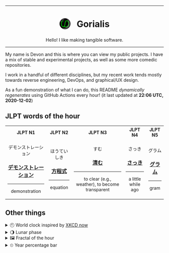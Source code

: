 ***

<h1 align="center">
<sub>
    <img src="readme/resources/avatar.png" height="36">
</sub>
&nbsp;
Gorialis
</h1>
<p align="center">
Hello! I like making tangible software.
</p>

***

My name is Devon and this is where you can view my public projects. I have a mix of stable and experimental projects, as well as some more comedic repositories.

I work in a handful of different disciplines, but my recent work tends mostly towards reverse engineering, DevOps, and graphical/UX design.

As a fun demonstration of what I can do, this README *dynamically regenerates* using GitHub Actions every hour! (it last updated at **22:06 UTC, 2020-12-02**)

<h2>JLPT words of the hour</h2>
<table>
    <tr>
        <th>JLPT N1</th>
        <th>JLPT N2</th>
        <th>JLPT N3</th>
        <th>JLPT N4</th>
        <th>JLPT N5</th>
    </tr>
    <tr>
        <td>
            <p align="center">デモンストレーション</p>
            <h3 align="center"><b><a href="https://jisho.org/search/%E3%83%87%E3%83%A2%E3%83%B3%E3%82%B9%E3%83%88%E3%83%AC%E3%83%BC%E3%82%B7%E3%83%A7%E3%83%B3">デモンストレーション</a></b></h3>
            <hr>
            <p align="center">demonstration</p>
        </td>
        <td>
            <p align="center">ほうていしき</p>
            <h3 align="center"><b><a href="https://jisho.org/search/%E6%96%B9%E7%A8%8B%E5%BC%8F">方程式</a></b></h3>
            <hr>
            <p align="center">equation</p>
        </td>
        <td>
            <p align="center">すむ</p>
            <h3 align="center"><b><a href="https://jisho.org/search/%E6%B8%85%E3%82%80">清む</a></b></h3>
            <hr>
            <p align="center">to clear (e.g.,<wbr> weather),<wbr> to become transparent</p>
        </td>
        <td>
            <p align="center">さっき</p>
            <h3 align="center"><b><a href="https://jisho.org/search/%E3%81%95%E3%81%A3%E3%81%8D">さっき</a></b></h3>
            <hr>
            <p align="center">a little while ago</p>
        </td>
        <td>
            <p align="center">グラム</p>
            <h3 align="center"><b><a href="https://jisho.org/search/%E3%82%B0%E3%83%A9%E3%83%A0">グラム</a></b></h3>
            <hr>
            <p align="center">gram</p>
        </td>
    </tr>
</table>

<h2>Other things</h2>
<details>
<summary>🕙  World clock inspired by <a href="https://xkcd.com/now">XKCD now</a></summary>

> <img src="generated/now.png" width="512">

</details>
<details>
<summary>🌖 Lunar phase</summary>

The moon is approximately 62.23% through its phase (Waning Gibbous).

</details>
<details>
<summary>&#x1f5bc; Fractal of the hour</summary>

> <img src="generated/fractal.png" width="512">

</details>
<details>
<summary>&#x23f2; Year percentage bar</summary>
<pre><code>2020 [██████████████████▁▁] 92.06%</code></pre>
</details>
